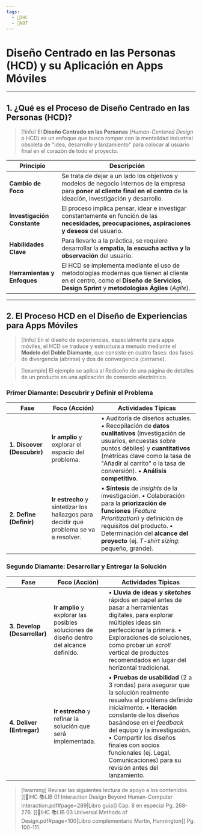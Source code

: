 ```yaml
---
tags:
  - 🎨IHC
  - 📝NOT
---
```

# Diseño Centrado en las Personas (HCD) y su Aplicación en Apps Móviles
---
## 1. ¿Qué es el Proceso de Diseño Centrado en las Personas (HCD)?

> [!info] El **Diseño Centrado en las Personas** (_Human-Centered Design_ o HCD) es un enfoque que busca romper con la mentalidad industrial obsoleta de "idea, desarrollo y lanzamiento" para colocar al usuario final en el corazón de todo el proyecto.

| Principio                   | Descripción                                                                                                                                                                               |
| --------------------------- | ----------------------------------------------------------------------------------------------------------------------------------------------------------------------------------------- |
| **Cambio de Foco**          | Se trata de dejar a un lado los objetivos y modelos de negocio internos de la empresa para **poner al cliente final en el centro** de la ideación, investigación y desarrollo.            |
| **Investigación Constante** | El proceso implica pensar, idear e investigar constantemente en función de las **necesidades, preocupaciones, aspiraciones y deseos** del usuario.                                        |
| **Habilidades Clave**       | Para llevarlo a la práctica, se requiere desarrollar la **empatía, la escucha activa y la observación** del usuario.                                                                      |
| **Herramientas y Enfoques** | El HCD se implementa mediante el uso de metodologías modernas que tienen al cliente en el centro, como el **Diseño de Servicios**, **Design Sprint** y **metodologías Ágiles** (_Agile_). |

---

## 2. El Proceso HCD en el Diseño de Experiencias para Apps Móviles

> [!info] En el diseño de experiencias, especialmente para apps móviles, el HCD se traduce y estructura a menudo mediante el **Modelo del Doble Diamante**, que consiste en cuatro fases: dos fases de divergencia (abrirse) y dos de convergencia (cerrarse).

> [!example] El ejemplo se aplica al Rediseño de una página de detalles de un producto en una aplicación de comercio electrónico.

### Primer Diamante: Descubrir y Definir el Problema

|Fase|Foco (Acción)|Actividades Típicas|
|---|---|---|
|**1. Discover (Descubrir)**|**Ir amplio** y explorar el espacio del problema.|• Auditoría de diseños actuales. • Recopilación de **datos cualitativos** (investigación de usuarios, encuestas sobre puntos débiles) y **cuantitativos** (métricas clave como la tasa de "Añadir al carrito" o la tasa de conversión). • **Análisis competitivo**.|
|**2. Define (Definir)**|**Ir estrecho** y sintetizar los hallazgos para decidir qué problema se va a resolver.|• **Síntesis** de _insights_ de la investigación. • Colaboración para la **priorización de funciones** (_Feature Prioritization_) y definición de requisitos del producto. • Determinación del **alcance del proyecto** (ej. _T-shirt sizing_: pequeño, grande).|

### Segundo Diamante: Desarrollar y Entregar la Solución

|Fase|Foco (Acción)|Actividades Típicas|
|---|---|---|
|**3. Develop (Desarrollar)**|**Ir amplio** y explorar las posibles soluciones de diseño dentro del alcance definido.|• **Lluvia de ideas y _sketches_** rápidos en papel antes de pasar a herramientas digitales, para explorar múltiples ideas sin perfeccionar la primera. • Exploraciones de soluciones, como probar un _scroll_ vertical de productos recomendados en lugar del horizontal tradicional.|
|**4. Deliver (Entregar)**|**Ir estrecho** y refinar la solución que será implementada.|• **Pruebas de usabilidad** (2 a 3 rondas) para asegurar que la solución realmente resuelva el problema definido inicialmente. • **Iteración** constante de los diseños basándose en el _feedback_ del equipo y la investigación. • Compartir los diseños finales con socios funcionales (ej. Legal, Comunicaciones) para su revisión antes del lanzamiento.|

> [!warning] Revisar las siguientes lectura de apoyo a los contenidos. [[🎨IHC 📚LIB 01 Interaction Design Beyond Human-Computer Interaction.pdf#page=289|Libro guía]] Cap. 8 en especial Pg. 268-276. [[🎨IHC 📚LIB 03 Universal Methods of Design.pdf#page=100|Libro complementario Martin, Hannington]] Pg. 100-111.
